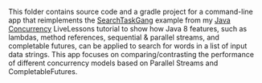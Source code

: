 This folder contains source code and a gradle project for a
command-line app that reimplements the
[SearchTaskGang](https://github.com/douglascraigschmidt/LiveLessons/tree/master/SearchTaskGang)
example from my [Java
Concurrency](http://www.dre.vanderbilt.edu/~schmidt/LiveLessons/CPiJava/)
LiveLessons tutorial to show how Java 8 features, such as lambdas,
method references, sequential & parallel streams, and completable
futures, can be applied to search for words in a list of input data
strings. This app focuses on comparing/contrasting the performance of
different concurrency models based on Parallel Streams and
CompletableFutures.



